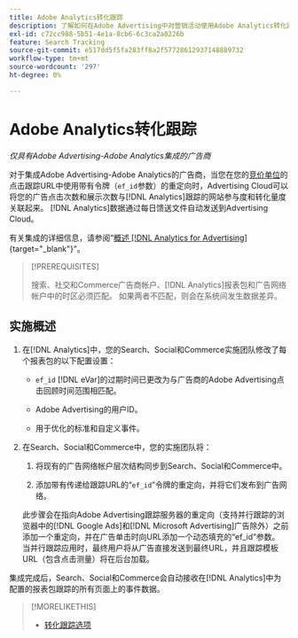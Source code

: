 ```yaml
---
title: Adobe Analytics转化跟踪
description: 了解如何在Adobe Advertising中对营销活动使用Adobe Analytics转化跟踪。
exl-id: c72cc988-5b51-4e1a-8cb6-6c3ca2a0226b
feature: Search Tracking
source-git-commit: e517dd5f5fa283ff8a2f57728612937148889732
workflow-type: tm+mt
source-wordcount: '297'
ht-degree: 0%

---
```


# Adobe Analytics转化跟踪

*仅具有Adobe Advertising-Adobe Analytics集成的广告商*

对于集成Adobe Advertising-Adobe Analytics的广告商，当您在您的[竞价单位](/help/search-social-commerce/glossary.md#a-b)的点击跟踪URL中使用带有令牌（`ef_id`参数）的重定向时，Advertising Cloud可以将您的广告点击次数和展示次数与[!DNL Analytics]跟踪的网站参与度和转化量度关联起来。 [!DNL Analytics]数据通过每日馈送文件自动发送到Advertising Cloud。

有关集成的详细信息，请参阅“[概述 [!DNL Analytics for Advertising]](https://experienceleague.adobe.com/docs/advertising-cloud/dsp/integrations/analytics/overview.html){target="_blank"}”。

>[!PREREQUISITES]
>
> 搜索、社交和Commerce广告商帐户、[!DNL Analytics]报表包和广告网络帐户中的时区必须匹配。 如果两者不匹配，则会在系统间发生数据差异。

## 实施概述

1. 在[!DNL Analytics]中，您的Search、Social和Commerce实施团队修改了每个报表包的以下配置设置：

   * `ef_id` [!DNL eVar]的过期时间已更改为与广告商的Adobe Advertising点击回顾时间范围相匹配。

   * Adobe Advertising的用户ID。

   * 用于优化的标准和自定义事件。

1. 在Search、Social和Commerce中，您的实施团队将：

   1. 将现有的广告网络帐户层次结构同步到Search、Social和Commerce中。

   1. 添加带有传递给跟踪URL的“`ef_id`”令牌的重定向，并将它们发布到广告网络。

   此步骤会在指向Adobe Advertising跟踪服务器的重定向（支持并行跟踪的浏览器中的[!DNL Google Ads]和[!DNL Microsoft Advertising]广告除外）之前添加一个重定向，并在广告单击时向URL添加一个动态填充的“ef_id”参数。 当并行跟踪应用时，最终用户将从广告直接发送到最终URL，并且跟踪模板URL（包含点击测量）将在后台加载。

集成完成后，Search、Social和Commerce会自动接收在[!DNL Analytics]中为配置的报表包跟踪的所有页面上的事件数据。

>[!MORELIKETHIS]
>
>* [转化跟踪选项](conversion-tracking-about.md)

